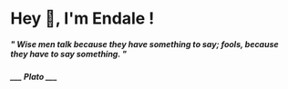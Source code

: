 <h1 title="head"> Hey 👋, I'm Endale !</h1>

**<h5><i>" Wise men talk because they have something to say; fools, because they have to say something. "</i></h5>**

*<b>___ Plato ___</b>*

